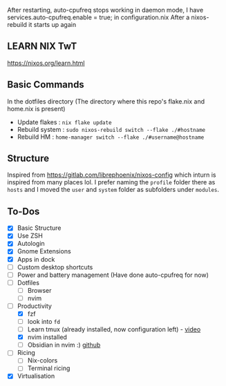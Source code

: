 After restarting, auto-cpufreq stops working in daemon mode, I have services.auto-cpufreq.enable = true; in configuration.nix
After a nixos-rebuild it starts up again

## LEARN NIX TwT
https://nixos.org/learn.html

## Basic Commands
In the dotfiles directory (The directory where this repo's flake.nix and home.nix is present)
- Update flakes : `nix flake update`
- Rebuild system : `sudo nixos-rebuild switch --flake ./#hostname`
- Rebuild HM : `home-manager switch --flake ./#username@hostname`

## Structure
Inspired from https://gitlab.com/librephoenix/nixos-config which inturn is inspired from many places lol.
I prefer naming the `profile` folder there as `hosts` and I moved the `user` and `system` folder as subfolders under `modules`.

## To-Dos
- [x] Basic Structure
- [x] Use ZSH
- [x] Autologin
- [x] Gnome Extensions
- [x] Apps in dock
- [ ] Custom desktop shortcuts
- [ ] Power and battery management (Have done auto-cpufreq for now)
- [ ] Dotfiles
  - [ ] Browser
  - [ ] nvim
- [ ] Productivity
  - [x] fzf
  - [ ] look into `fd`
  - [ ] Learn tmux (already installed, now configuration left) - [video](https://www.youtube.com/watch?v=GH3kpsbbERo)
  - [x] nvim installed
  - [ ] Obsidian in nvim :) [github](https://github.com/epwalsh/obsidian.nvim)
- [ ] Ricing
  - [ ] Nix-colors
  - [ ] Terminal ricing
- [x] Virtualisation
